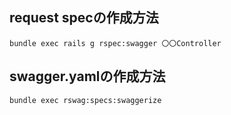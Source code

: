 
## request specの作成方法

```shell
bundle exec rails g rspec:swagger 〇〇Controller
```

## swagger.yamlの作成方法

```shell
bundle exec rswag:specs:swaggerize
```
